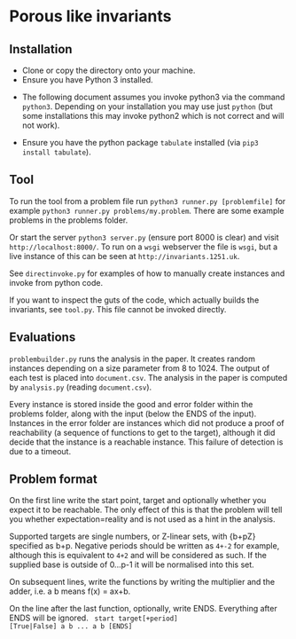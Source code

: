 # Porous like invariants

## Installation

* Clone or copy the directory onto your machine.
* Ensure you have Python 3 installed. 
 - The following document assumes you invoke python3 via the command `python3`. Depending on your installation you may use just `python` (but some installations this may invoke python2 which is not correct and will not work).
* Ensure you have the python package `tabulate` installed (via `pip3 install tabulate`).

## Tool

To run the tool from a problem file run `python3 runner.py [problemfile]` for example `python3 runner.py problems/my.problem`. There are some example problems in the problems folder.

Or start the server `python3 server.py` (ensure port 8000 is clear) and visit `http://localhost:8000/`. To run on a `wsgi` webserver the file is `wsgi`, but a live instance of this can be seen at `http://invariants.1251.uk`.

See `directinvoke.py` for examples of how to manually create instances and invoke from python code.

If you want to inspect the guts of the code, which actually builds the invariants, see `tool.py`. This file cannot be invoked directly.

## Evaluations

`problembuilder.py` runs the analysis in the paper.
It creates random instances depending on a size parameter from 8 to 1024.
The output of each test is placed into `document.csv`. The analysis in the paper is computed by `analysis.py` (reading `document.csv`).

Every instance is stored inside the good and error folder within the problems folder, along with the input (below the ENDS of the input). Instances in the error folder are instances which did not produce a proof of reachability (a sequence of functions to get to the target), although it did decide that the instance is a reachable instance. This failure of detection is due to a timeout.

## Problem format

On the first line write the start point, target and optionally whether you expect it to be reachable. The only effect of this is that the problem will tell you whether expectation=reality and is not used as a hint in the analysis.

Supported targets are single numbers, or Z-linear sets, with {b+pZ} specified as b+p. Negative periods should be written as `4+-2` for example, although this is equivalent to `4+2` and will be considered as such. If the supplied base is outside of 0...p-1 it will be normalised into this set.

On subsequent lines, write the functions by writing the multiplier and the adder, i.e. a b means f(x) = ax+b. 

On the line after the last function, optionally, write ENDS. Everything after ENDS will be ignored.
<code>
start target[+period] [True|False]
a b
...
a b
[ENDS] 
</code>


